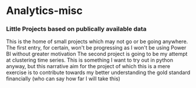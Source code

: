 # Analytics-misc
### Little Projects based on publically available data

This is the home of small projects which may not go or be going anywhere. The first entry, for certain, won't be progressing as I won't be using Power BI without greater motivation
The second project is going to be my attempt at clustering time series. This is something I want to try out in python anyway, but this narrative aim for the project of which this is a mere exercise is to contribute towards my better understanding the gold standard financially (who can say how far I will take this)
